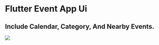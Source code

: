 # Flutter Event App Ui
## Include Calendar, Category, And Nearby Events.

<img src="https://i.postimg.cc/0jV6NTw1/https-previewed-app-editor-2-D.png"/>

